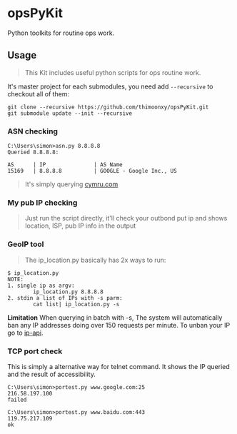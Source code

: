 # opsPyKit
Python toolkits for routine ops work.

## Usage

> This Kit includes useful python scripts for ops routine work.

It's master project for each submodules, you need add `--recursive` to checkout all of them:
```
git clone --recursive https://github.com/thimoonxy/opsPyKit.git
git submodule update --init --recursive
```


### ASN checking

```
C:\Users\simon>asn.py 8.8.8.8
Queried 8.8.8.8:

AS      | IP               | AS Name
15169   | 8.8.8.8          | GOOGLE - Google Inc., US
```

> It's simply querying [cymru.com](v4.whois.cymru.com)

### My pub IP checking
> Just run the script directly, it'll check your outbond put ip and shows location, ISP, pub IP info in the output

### GeoIP tool
> The ip_location.py basically has 2x ways to run:

```
$ ip_location.py
NOTE:
1. single ip as argv:
        ip_location.py 8.8.8.8
2. stdin a list of IPs with -s parm:
        cat list| ip_location.py -s
```

**Limitation**
When querying in batch with -s,
The system will automatically ban any IP addresses doing over 150 requests per minute. To unban your IP go to [ip-api](http://outgoing.ip-api.com/docs/api:batch).


### TCP port check
This is simply a alternative way for telnet command.
It shows the IP queried and the result of accessibility.
```
C:\Users\simon>portest.py www.google.com:25
216.58.197.100
failed

C:\Users\simon>portest.py www.baidu.com:443
119.75.217.109
ok
```